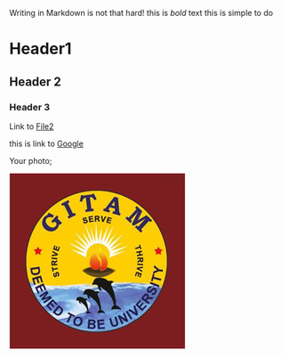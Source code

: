 Writing in Markdown is not that hard!
this is _bold_ text this is simple to do


# Header1
## Header 2
### Header 3


Link to [File2](File2.md)

this is link to [Google](https://www.google.com) 

Your photo;

![Sathvika](Gandhi_Institute_of_Technology_and_Management_logo.jpg)
